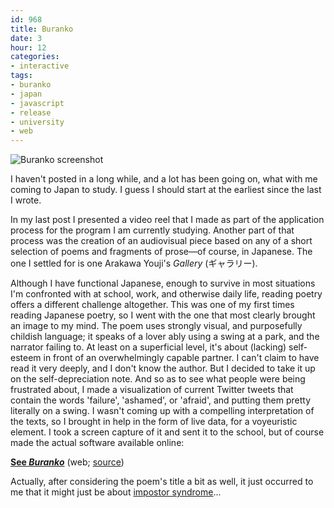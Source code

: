 ```yaml
---
id: 968
title: Buranko
date: 3
hour: 12
categories:
- interactive
tags:
- buranko
- japan
- javascript
- release
- university
- web
---
```


![Buranko screenshot](http://blog.agj.cl/wp-content/uploads/2015/11/buranko.jpg)

I haven't posted in a long while, and a lot has been going on, what with me coming to Japan to study. I guess I should start at the earliest since the last I wrote.

In my last post I presented a video reel that I made as part of the application process for the program I am currently studying. Another part of that process was the creation of an audiovisual piece based on any of a short selection of poems and fragments of prose—of course, in Japanese. The one I settled for is one Arakawa Youji's _Gallery_ (ギャラリー).

Although I have functional Japanese, enough to survive in most situations I'm confronted with at school, work, and otherwise daily life, reading poetry offers a different challenge altogether. This was one of my first times reading Japanese poetry, so I went with the one that most clearly brought an image to my mind. The poem uses strongly visual, and purposefully childish language; it speaks of a lover ably using a swing at a park, and the narrator failing to. At least on a superficial level, it's about (lacking) self-esteem in front of an overwhelmingly capable partner. I can't claim to have read it very deeply, and I don't know the author. But I decided to take it up on the self-depreciation note. And so as to see what people were being frustrated about, I made a visualization of current Twitter tweets that contain the words 'failure', 'ashamed', or 'afraid', and putting them pretty literally on a swing. I wasn't coming up with a compelling interpretation of the texts, so I brought in help in the form of live data, for a voyeuristic element. I took a screen capture of it and sent it to the school, but of course made the actual software available online:

**[See _Buranko_](http://www.agj.cl/files/interactive/buranko/)** (web; [source](https://github.com/agj/buranko))

Actually, after considering the poem's title a bit as well, it just occurred to me that it might just be about [impostor syndrome](https://en.wikipedia.org/wiki/Impostor_syndrome)...

